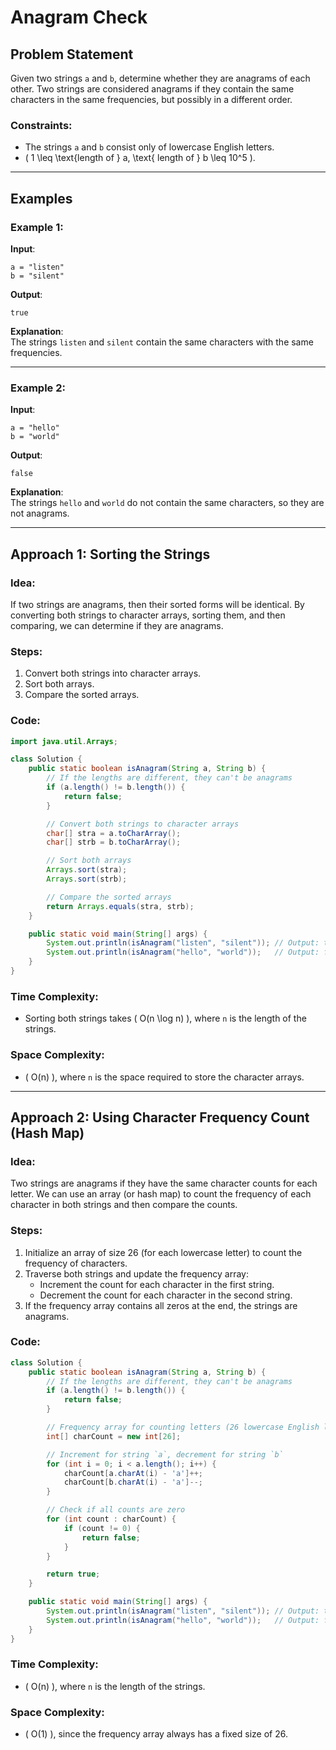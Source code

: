 
# Anagram Check

## Problem Statement

Given two strings `a` and `b`, determine whether they are anagrams of each other. Two strings are considered anagrams if they contain the same characters in the same frequencies, but possibly in a different order.

### Constraints:
- The strings `a` and `b` consist only of lowercase English letters.
- \( 1 \leq \text{length of } a, \text{ length of } b \leq 10^5 \).

---

## Examples

### Example 1:
**Input**:  
```text
a = "listen"
b = "silent"
```
**Output**:  
```text
true
```
**Explanation**:  
The strings `listen` and `silent` contain the same characters with the same frequencies.

---

### Example 2:
**Input**:  
```text
a = "hello"
b = "world"
```
**Output**:  
```text
false
```
**Explanation**:  
The strings `hello` and `world` do not contain the same characters, so they are not anagrams.

---

## Approach 1: Sorting the Strings

### Idea:
If two strings are anagrams, then their sorted forms will be identical. By converting both strings to character arrays, sorting them, and then comparing, we can determine if they are anagrams.

### Steps:
1. Convert both strings into character arrays.
2. Sort both arrays.
3. Compare the sorted arrays.

### Code:
```java
import java.util.Arrays;

class Solution {
    public static boolean isAnagram(String a, String b) {
        // If the lengths are different, they can't be anagrams
        if (a.length() != b.length()) {
            return false;
        }

        // Convert both strings to character arrays
        char[] stra = a.toCharArray();
        char[] strb = b.toCharArray();

        // Sort both arrays
        Arrays.sort(stra);
        Arrays.sort(strb);

        // Compare the sorted arrays
        return Arrays.equals(stra, strb);
    }

    public static void main(String[] args) {
        System.out.println(isAnagram("listen", "silent")); // Output: true
        System.out.println(isAnagram("hello", "world"));   // Output: false
    }
}
```

### Time Complexity:
- Sorting both strings takes \( O(n \log n) \), where `n` is the length of the strings.

### Space Complexity:
- \( O(n) \), where `n` is the space required to store the character arrays.

---

## Approach 2: Using Character Frequency Count (Hash Map)

### Idea:
Two strings are anagrams if they have the same character counts for each letter. We can use an array (or hash map) to count the frequency of each character in both strings and then compare the counts.

### Steps:
1. Initialize an array of size 26 (for each lowercase letter) to count the frequency of characters.
2. Traverse both strings and update the frequency array:
   - Increment the count for each character in the first string.
   - Decrement the count for each character in the second string.
3. If the frequency array contains all zeros at the end, the strings are anagrams.

### Code:
```java
class Solution {
    public static boolean isAnagram(String a, String b) {
        // If the lengths are different, they can't be anagrams
        if (a.length() != b.length()) {
            return false;
        }

        // Frequency array for counting letters (26 lowercase English letters)
        int[] charCount = new int[26];

        // Increment for string `a`, decrement for string `b`
        for (int i = 0; i < a.length(); i++) {
            charCount[a.charAt(i) - 'a']++;
            charCount[b.charAt(i) - 'a']--;
        }

        // Check if all counts are zero
        for (int count : charCount) {
            if (count != 0) {
                return false;
            }
        }

        return true;
    }

    public static void main(String[] args) {
        System.out.println(isAnagram("listen", "silent")); // Output: true
        System.out.println(isAnagram("hello", "world"));   // Output: false
    }
}
```

### Time Complexity:
- \( O(n) \), where `n` is the length of the strings.

### Space Complexity:
- \( O(1) \), since the frequency array always has a fixed size of 26.

